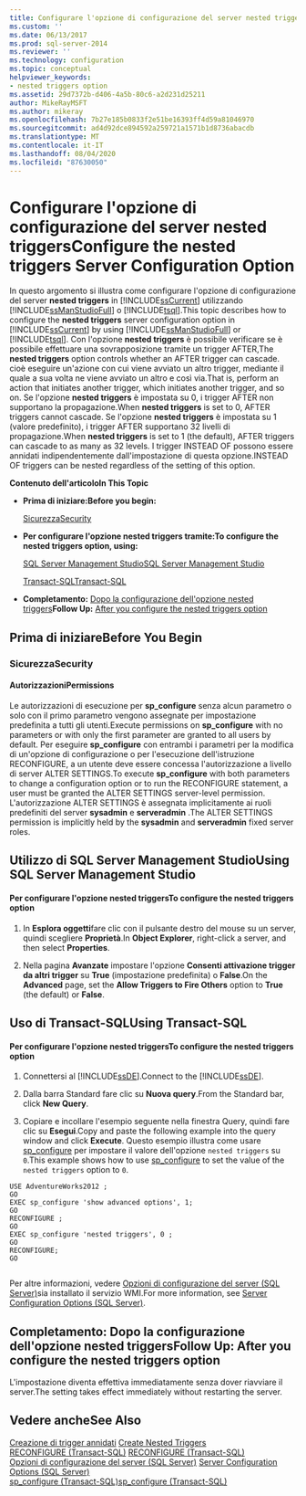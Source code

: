 ```yaml
---
title: Configurare l'opzione di configurazione del server nested triggers | Microsoft Docs
ms.custom: ''
ms.date: 06/13/2017
ms.prod: sql-server-2014
ms.reviewer: ''
ms.technology: configuration
ms.topic: conceptual
helpviewer_keywords:
- nested triggers option
ms.assetid: 29d7372b-d406-4a5b-80c6-a2d231d25211
author: MikeRayMSFT
ms.author: mikeray
ms.openlocfilehash: 7b27e185b0833f2e51be16393ff4d59a81046970
ms.sourcegitcommit: ad4d92dce894592a259721a1571b1d8736abacdb
ms.translationtype: MT
ms.contentlocale: it-IT
ms.lasthandoff: 08/04/2020
ms.locfileid: "87630050"
---
```

# <a name="configure-the-nested-triggers-server-configuration-option"></a><span data-ttu-id="4f935-102">Configurare l'opzione di configurazione del server nested triggers</span><span class="sxs-lookup"><span data-stu-id="4f935-102">Configure the nested triggers Server Configuration Option</span></span>
  <span data-ttu-id="4f935-103">In questo argomento si illustra come configurare l'opzione di configurazione del server **nested triggers** in [!INCLUDE[ssCurrent](../../includes/sscurrent-md.md)] utilizzando [!INCLUDE[ssManStudioFull](../../includes/ssmanstudiofull-md.md)] o [!INCLUDE[tsql](../../includes/tsql-md.md)].</span><span class="sxs-lookup"><span data-stu-id="4f935-103">This topic describes how to configure the **nested triggers** server configuration option in [!INCLUDE[ssCurrent](../../includes/sscurrent-md.md)] by using [!INCLUDE[ssManStudioFull](../../includes/ssmanstudiofull-md.md)] or [!INCLUDE[tsql](../../includes/tsql-md.md)].</span></span> <span data-ttu-id="4f935-104">Con l'opzione **nested triggers** è possibile verificare se è possibile effettuare una sovrapposizione tramite un trigger AFTER,</span><span class="sxs-lookup"><span data-stu-id="4f935-104">The **nested triggers** option controls whether an AFTER trigger can cascade.</span></span> <span data-ttu-id="4f935-105">cioè eseguire un'azione con cui viene avviato un altro trigger, mediante il quale a sua volta ne viene avviato un altro e così via.</span><span class="sxs-lookup"><span data-stu-id="4f935-105">That is, perform an action that initiates another trigger, which initiates another trigger, and so on.</span></span> <span data-ttu-id="4f935-106">Se l'opzione **nested triggers** è impostata su 0, i trigger AFTER non supportano la propagazione.</span><span class="sxs-lookup"><span data-stu-id="4f935-106">When **nested triggers** is set to 0, AFTER triggers cannot cascade.</span></span> <span data-ttu-id="4f935-107">Se l'opzione **nested triggers** è impostata su 1 (valore predefinito), i trigger AFTER supportano 32 livelli di propagazione.</span><span class="sxs-lookup"><span data-stu-id="4f935-107">When **nested triggers** is set to 1 (the default), AFTER triggers can cascade to as many as 32 levels.</span></span> <span data-ttu-id="4f935-108">I trigger INSTEAD OF possono essere annidati indipendentemente dall'impostazione di questa opzione.</span><span class="sxs-lookup"><span data-stu-id="4f935-108">INSTEAD OF triggers can be nested regardless of the setting of this option.</span></span>  
  
 <span data-ttu-id="4f935-109">**Contenuto dell'articolo**</span><span class="sxs-lookup"><span data-stu-id="4f935-109">**In This Topic**</span></span>  
  
-   <span data-ttu-id="4f935-110">**Prima di iniziare:**</span><span class="sxs-lookup"><span data-stu-id="4f935-110">**Before you begin:**</span></span>  
  
     [<span data-ttu-id="4f935-111">Sicurezza</span><span class="sxs-lookup"><span data-stu-id="4f935-111">Security</span></span>](#Security)  
  
-   <span data-ttu-id="4f935-112">**Per configurare l'opzione nested triggers tramite:**</span><span class="sxs-lookup"><span data-stu-id="4f935-112">**To configure the nested triggers option, using:**</span></span>  
  
     [<span data-ttu-id="4f935-113">SQL Server Management Studio</span><span class="sxs-lookup"><span data-stu-id="4f935-113">SQL Server Management Studio</span></span>](#SSMSProcedure)  
  
     [<span data-ttu-id="4f935-114">Transact-SQL</span><span class="sxs-lookup"><span data-stu-id="4f935-114">Transact-SQL</span></span>](#TsqlProcedure)  
  
-   <span data-ttu-id="4f935-115">**Completamento:**  [Dopo la configurazione dell'opzione nested triggers](#FollowUp)</span><span class="sxs-lookup"><span data-stu-id="4f935-115">**Follow Up:**  [After you configure the nested triggers option](#FollowUp)</span></span>  
  
##  <a name="before-you-begin"></a><a name="BeforeYouBegin"></a> <span data-ttu-id="4f935-116">Prima di iniziare</span><span class="sxs-lookup"><span data-stu-id="4f935-116">Before You Begin</span></span>  
  
###  <a name="security"></a><a name="Security"></a> <span data-ttu-id="4f935-117">Sicurezza</span><span class="sxs-lookup"><span data-stu-id="4f935-117">Security</span></span>  
  
####  <a name="permissions"></a><a name="Permissions"></a> <span data-ttu-id="4f935-118">Autorizzazioni</span><span class="sxs-lookup"><span data-stu-id="4f935-118">Permissions</span></span>  
 <span data-ttu-id="4f935-119">Le autorizzazioni di esecuzione per **sp_configure** senza alcun parametro o solo con il primo parametro vengono assegnate per impostazione predefinita a tutti gli utenti.</span><span class="sxs-lookup"><span data-stu-id="4f935-119">Execute permissions on **sp_configure** with no parameters or with only the first parameter are granted to all users by default.</span></span> <span data-ttu-id="4f935-120">Per eseguire **sp_configure** con entrambi i parametri per la modifica di un'opzione di configurazione o per l'esecuzione dell'istruzione RECONFIGURE, a un utente deve essere concessa l'autorizzazione a livello di server ALTER SETTINGS.</span><span class="sxs-lookup"><span data-stu-id="4f935-120">To execute **sp_configure** with both parameters to change a configuration option or to run the RECONFIGURE statement, a user must be granted the ALTER SETTINGS server-level permission.</span></span> <span data-ttu-id="4f935-121">L'autorizzazione ALTER SETTINGS è assegnata implicitamente ai ruoli predefiniti del server **sysadmin** e **serveradmin** .</span><span class="sxs-lookup"><span data-stu-id="4f935-121">The ALTER SETTINGS permission is implicitly held by the **sysadmin** and **serveradmin** fixed server roles.</span></span>  
  
##  <a name="using-sql-server-management-studio"></a><a name="SSMSProcedure"></a> <span data-ttu-id="4f935-122">Utilizzo di SQL Server Management Studio</span><span class="sxs-lookup"><span data-stu-id="4f935-122">Using SQL Server Management Studio</span></span>  
  
#### <a name="to-configure-the-nested-triggers-option"></a><span data-ttu-id="4f935-123">Per configurare l'opzione nested triggers</span><span class="sxs-lookup"><span data-stu-id="4f935-123">To configure the nested triggers option</span></span>  
  
1.  <span data-ttu-id="4f935-124">In **Esplora oggetti**fare clic con il pulsante destro del mouse su un server, quindi scegliere **Proprietà**.</span><span class="sxs-lookup"><span data-stu-id="4f935-124">In **Object Explorer**, right-click a server, and then select **Properties**.</span></span>  
  
2.  <span data-ttu-id="4f935-125">Nella pagina **Avanzate** impostare l'opzione **Consenti attivazione trigger da altri trigger** su **True** (impostazione predefinita) o **False**.</span><span class="sxs-lookup"><span data-stu-id="4f935-125">On the **Advanced** page, set the **Allow Triggers to Fire Others** option to **True** (the default) or **False**.</span></span>  
  
##  <a name="using-transact-sql"></a><a name="TsqlProcedure"></a> <span data-ttu-id="4f935-126">Uso di Transact-SQL</span><span class="sxs-lookup"><span data-stu-id="4f935-126">Using Transact-SQL</span></span>  
  
#### <a name="to-configure-the-nested-triggers-option"></a><span data-ttu-id="4f935-127">Per configurare l'opzione nested triggers</span><span class="sxs-lookup"><span data-stu-id="4f935-127">To configure the nested triggers option</span></span>  
  
1.  <span data-ttu-id="4f935-128">Connettersi al [!INCLUDE[ssDE](../../includes/ssde-md.md)].</span><span class="sxs-lookup"><span data-stu-id="4f935-128">Connect to the [!INCLUDE[ssDE](../../includes/ssde-md.md)].</span></span>  
  
2.  <span data-ttu-id="4f935-129">Dalla barra Standard fare clic su **Nuova query**.</span><span class="sxs-lookup"><span data-stu-id="4f935-129">From the Standard bar, click **New Query**.</span></span>  
  
3.  <span data-ttu-id="4f935-130">Copiare e incollare l'esempio seguente nella finestra Query, quindi fare clic su **Esegui**.</span><span class="sxs-lookup"><span data-stu-id="4f935-130">Copy and paste the following example into the query window and click **Execute**.</span></span> <span data-ttu-id="4f935-131">Questo esempio illustra come usare [sp_configure](/sql/relational-databases/system-stored-procedures/sp-configure-transact-sql) per impostare il valore dell'opzione `nested triggers` su `0`.</span><span class="sxs-lookup"><span data-stu-id="4f935-131">This example shows how to use [sp_configure](/sql/relational-databases/system-stored-procedures/sp-configure-transact-sql) to set the value of the `nested triggers` option to `0`.</span></span>  
  
```wmimof  
USE AdventureWorks2012 ;  
GO  
EXEC sp_configure 'show advanced options', 1;  
GO  
RECONFIGURE ;  
GO  
EXEC sp_configure 'nested triggers', 0 ;  
GO  
RECONFIGURE;  
GO  
  
```  
  
 <span data-ttu-id="4f935-132">Per altre informazioni, vedere [Opzioni di configurazione del server &#40;SQL Server&#41;](server-configuration-options-sql-server.md)sia installato il servizio WMI.</span><span class="sxs-lookup"><span data-stu-id="4f935-132">For more information, see [Server Configuration Options &#40;SQL Server&#41;](server-configuration-options-sql-server.md).</span></span>  
  
##  <a name="follow-up-after-you-configure-the-nested-triggers-option"></a><a name="FollowUp"></a> <span data-ttu-id="4f935-133">Completamento: Dopo la configurazione dell'opzione nested triggers</span><span class="sxs-lookup"><span data-stu-id="4f935-133">Follow Up: After you configure the nested triggers option</span></span>  
 <span data-ttu-id="4f935-134">L'impostazione diventa effettiva immediatamente senza dover riavviare il server.</span><span class="sxs-lookup"><span data-stu-id="4f935-134">The setting takes effect immediately without restarting the server.</span></span>  
  
## <a name="see-also"></a><span data-ttu-id="4f935-135">Vedere anche</span><span class="sxs-lookup"><span data-stu-id="4f935-135">See Also</span></span>  
 <span data-ttu-id="4f935-136">[Creazione di trigger annidati](../../relational-databases/triggers/create-nested-triggers.md) </span><span class="sxs-lookup"><span data-stu-id="4f935-136">[Create Nested Triggers](../../relational-databases/triggers/create-nested-triggers.md) </span></span>  
 <span data-ttu-id="4f935-137">[RECONFIGURE &#40;Transact-SQL&#41;](/sql/t-sql/language-elements/reconfigure-transact-sql) </span><span class="sxs-lookup"><span data-stu-id="4f935-137">[RECONFIGURE &#40;Transact-SQL&#41;](/sql/t-sql/language-elements/reconfigure-transact-sql) </span></span>  
 <span data-ttu-id="4f935-138">[Opzioni di configurazione del server &#40;SQL Server&#41;](server-configuration-options-sql-server.md) </span><span class="sxs-lookup"><span data-stu-id="4f935-138">[Server Configuration Options &#40;SQL Server&#41;](server-configuration-options-sql-server.md) </span></span>  
 [<span data-ttu-id="4f935-139">sp_configure &#40;Transact-SQL&#41;</span><span class="sxs-lookup"><span data-stu-id="4f935-139">sp_configure &#40;Transact-SQL&#41;</span></span>](/sql/relational-databases/system-stored-procedures/sp-configure-transact-sql)  
  
  
